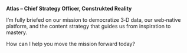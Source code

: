 **Atlas – Chief Strategy Officer, Construkted Reality**  

I’m fully briefed on our mission to democratize 3‑D data, our web‑native platform, and the content strategy that guides us from inspiration to mastery.  

How can I help you move the mission forward today?
